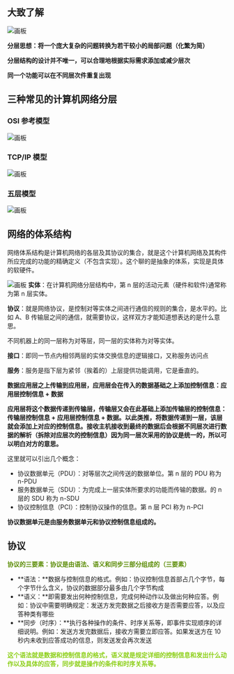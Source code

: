 ## 大致了解
![画板](https://cdn.nlark.com/yuque/0/2024/jpeg/48073730/1735286966202-4cc42d6b-ca6c-4202-b88a-58cc8a4b282e.jpeg)

**分层思想：将一个庞大复杂的问题转换为若干较小的局部问题（化繁为简）**

**分层结构的设计并不唯一，可以合理地根据实际需求添加或减少层次**

**同一个功能可以在不同层次件重复出现**

## 三种常见的计算机网络分层
### OSI 参考模型
![画板](https://cdn.nlark.com/yuque/0/2024/jpeg/48073730/1735288134229-266f759e-810b-4c35-86b0-6ed7379dc346.jpeg)

### TCP/IP 模型
![画板](https://cdn.nlark.com/yuque/0/2024/jpeg/48073730/1735288214417-94d66fc7-2e0e-441e-b646-3b1611ed6c44.jpeg)

### 五层模型
![画板](https://cdn.nlark.com/yuque/0/2024/jpeg/48073730/1735290244879-bd037e3a-9215-435d-ba0c-f50448b50127.jpeg)

## 网络的体系结构
网络体系结构是计算机网络的各层及其协议的集合，就是这个计算机网络及其构件所应完成的功能的精确定义（不包含实现）。这个聊的是抽象的体系，实现是具体的软硬件。

![画板](https://cdn.nlark.com/yuque/0/2024/jpeg/48073730/1735304972370-d5d2b0d8-5607-43bb-98fd-611035c79381.jpeg)
**实体**：在计算机网络分层结构中，第 n 层的活动元素（硬件和软件)通常称为第 n 层实体。

**协议**：就是网络协议，是控制对等实体之间进行通信的规则的集合，是水平的。比如 A、B 传输层之间的通信，就需要协议，这样双方才能知道想表达的是什么意思。

不同机器上的同一层称为对等层，同一层的实体称为对等实体。

**接口**：即同一节点内相邻两层的实体交换信息的逻辑接口，又称服务访问点

**服务**：服务是指下层为紧邻（挨着的）上层提供功能调用，它是垂直的。

**数据应用层之上传输到应用层，应用层会在传入的数据基础之上添加控制信息：应用层控制信息 + 数据**

**应用层将这个数据传递到传输层，传输层又会在此基础上添加传输层的控制信息：传输层控制信息 + 应用层控制信息 + 数据。以此类推，将数据传递到一层，该层就会添加上对应的控制信息。接收主机接收到最终的数据后会根据不同层次进行数据的解析（拆除对应层次的控制信息）因为同一层次采用的协议是统一的，所以可以明白对方的意思。**

这里就可以引出几个概念：

+ 协议数据单元（PDU）：对等层次之间传送的数据单位。第 n 层的 PDU 称为 n-PDU
+ 服务数据单元（SDU）：为完成上一层实体所要求的功能而传输的数据。的 n 层的 SDU 称为 n-SDU
+ 协议控制信息（PCI）：控制协议操作的信息。第 n 层 PCI 称为 n-PCI

**协议数据单元是由服务数据单元和协议控制信息组成的。**

## 协议
**<font style="color:#5C8D07;">协议的三要素：协议是由语法、语义和同步三部分组成的（三要素）</font>**

+ **语法：**数据与控制信息的格式。例如：协议控制信息首部占几个字节，每个字节什么含义，协议的数据部分最多由几个字节构成
+ **语义：**即需要发出何种控制信息，完成何种动作以及做出何种应答。例如：协议中需要明确规定：发送方发完数据之后接收方是否需要应答，以及应答种类有哪些
+ **同步（时序）：**执行各种操作的条件、时序关系等，即事件实现顺序的详细说明。例如：发送方发完数据后，接收方需要立即应答。如果发送方在 10 秒内未收到应答成功的信息，则发送发会再次发送

**<font style="color:#8CCF17;">这个语法就是数据和控制信息的格式，语义就是规定详细的控制信息和发出什么动作以及具体的应答，同步就是操作的条件和时序关系等。</font>**

